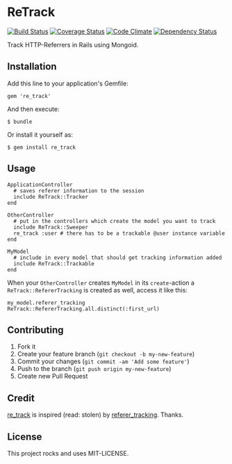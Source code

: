 # ReTrack

[![Build Status](https://travis-ci.org/gewo/re_track.png)](https://travis-ci.org/gewo/re_track/)
[![Coverage Status](https://coveralls.io/repos/gewo/re_track/badge.png)](https://coveralls.io/r/gewo/re_track)
[![Code Climate](https://codeclimate.com/github/gewo/re_track.png)](https://codeclimate.com/github/gewo/re_track)
[![Dependency Status](https://gemnasium.com/gewo/re_track.png)](https://gemnasium.com/gewo/re_track)

Track HTTP-Referrers in Rails using Mongoid.

## Installation

Add this line to your application's Gemfile:

    gem 're_track'

And then execute:

    $ bundle

Or install it yourself as:

    $ gem install re_track

## Usage

    ApplicationController
      # saves referer information to the session
      include ReTrack::Tracker
    end

    OtherController
      # put in the controllers which create the model you want to track
      include ReTrack::Sweeper
      re_track :user # there has to be a trackable @user instance variable
    end

    MyModel
      # include in every model that should get tracking information added
      include ReTrack::Trackable
    end

When your `OtherController` creates `MyModel` in its `create`-action a
`ReTrack::RefererTracking` is created as well, access it like this:

    my_model.referer_tracking
    ReTrack::RefererTracking.all.distinct(:first_url)

## Contributing

1. Fork it
2. Create your feature branch (`git checkout -b my-new-feature`)
3. Commit your changes (`git commit -am 'Add some feature'`)
4. Push to the branch (`git push origin my-new-feature`)
5. Create new Pull Request

## Credit

[re_track](http://github.com/gewo/re_track/) is inspired (read: stolen)
by [referer_tracking](http://github.com/holli/referer_tracking). Thanks.

## License

This project rocks and uses MIT-LICENSE.
